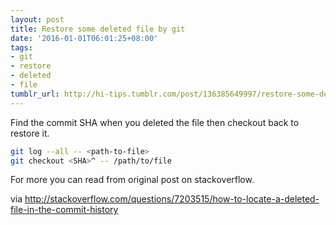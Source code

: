```yaml
---
layout: post
title: Restore some deleted file by git
date: '2016-01-01T06:01:25+08:00'
tags:
- git
- restore
- deleted
- file
tumblr_url: http://hi-tips.tumblr.com/post/136385649997/restore-some-deleted-file-by-git
---
```

Find the commit SHA when you deleted the file then checkout back to restore it.

```bash
git log --all -- <path-to-file>
git checkout <SHA>^ -- /path/to/file
```


For more you can read from original post on stackoverflow.

via http://stackoverflow.com/questions/7203515/how-to-locate-a-deleted-file-in-the-commit-history

